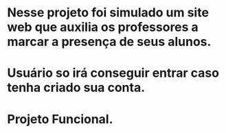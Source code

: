 # Nesse projeto foi simulado um site web que auxilia os professores a marcar a presença de seus alunos.
# Usuário so irá conseguir entrar caso tenha criado sua conta.
# Projeto Funcional.
